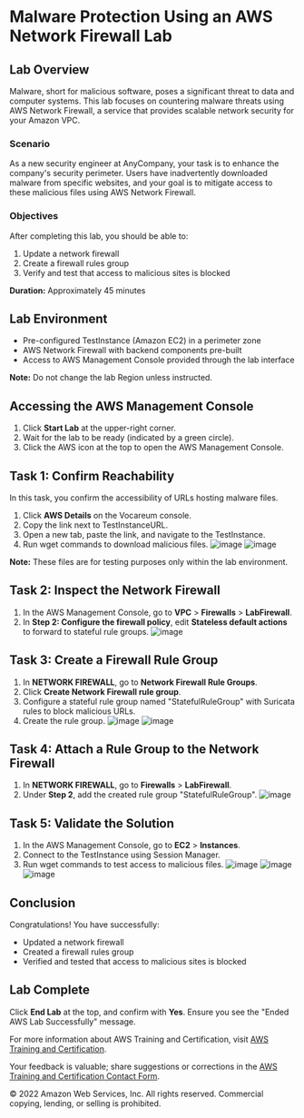 # Malware Protection Using an AWS Network Firewall Lab

## Lab Overview

Malware, short for malicious software, poses a significant threat to data and computer systems. This lab focuses on countering malware threats using AWS Network Firewall, a service that provides scalable network security for your Amazon VPC.

### Scenario

As a new security engineer at AnyCompany, your task is to enhance the company's security perimeter. Users have inadvertently downloaded malware from specific websites, and your goal is to mitigate access to these malicious files using AWS Network Firewall.

### Objectives

After completing this lab, you should be able to:

1. Update a network firewall
2. Create a firewall rules group
3. Verify and test that access to malicious sites is blocked

**Duration:** Approximately 45 minutes

## Lab Environment

- Pre-configured TestInstance (Amazon EC2) in a perimeter zone
- AWS Network Firewall with backend components pre-built
- Access to AWS Management Console provided through the lab interface

**Note:** Do not change the lab Region unless instructed.

## Accessing the AWS Management Console

1. Click **Start Lab** at the upper-right corner.
2. Wait for the lab to be ready (indicated by a green circle).
3. Click the AWS icon at the top to open the AWS Management Console.

## Task 1: Confirm Reachability

In this task, you confirm the accessibility of URLs hosting malware files.

1. Click **AWS Details** on the Vocareum console.
2. Copy the link next to TestInstanceURL.
3. Open a new tab, paste the link, and navigate to the TestInstance.
4. Run wget commands to download malicious files.
![image](https://github.com/gauravhalnawar1011/AWS/assets/140076717/9430bbdc-5a46-47fb-a086-56b967b27538)
![image](https://github.com/gauravhalnawar1011/AWS/assets/140076717/7c9cc242-82b2-4691-b9f2-1b4a29a43757)

**Note:** These files are for testing purposes only within the lab environment.

## Task 2: Inspect the Network Firewall

1. In the AWS Management Console, go to **VPC** > **Firewalls** > **LabFirewall**.
2. In **Step 2: Configure the firewall policy**, edit **Stateless default actions** to forward to stateful rule groups.
![image](https://github.com/gauravhalnawar1011/AWS/assets/140076717/dd816ba4-13b9-4617-b18c-489ecbc8a90f)

## Task 3: Create a Firewall Rule Group

1. In **NETWORK FIREWALL**, go to **Network Firewall Rule Groups**.
2. Click **Create Network Firewall rule group**.
3. Configure a stateful rule group named "StatefulRuleGroup" with Suricata rules to block malicious URLs.
4. Create the rule group.
![image](https://github.com/gauravhalnawar1011/AWS/assets/140076717/1338fa9c-90f5-43b4-99a8-7a212c90941c)
![image](https://github.com/gauravhalnawar1011/AWS/assets/140076717/05e82958-d373-4905-b432-d3973608eb6c)

## Task 4: Attach a Rule Group to the Network Firewall

1. In **NETWORK FIREWALL**, go to **Firewalls** > **LabFirewall**.
2. Under **Step 2**, add the created rule group "StatefulRuleGroup".
![image](https://github.com/gauravhalnawar1011/AWS/assets/140076717/daf1b9a6-5e32-4945-bf91-e8f2e16678b9)

## Task 5: Validate the Solution

1. In the AWS Management Console, go to **EC2** > **Instances**.
2. Connect to the TestInstance using Session Manager.
3. Run wget commands to test access to malicious files.
![image](https://github.com/gauravhalnawar1011/AWS/assets/140076717/d62ec9db-4efb-4dfc-a496-7535fe6ea938)
![image](https://github.com/gauravhalnawar1011/AWS/assets/140076717/b485fa87-d5de-4d41-b11a-46ceb314ceb7)
![image](https://github.com/gauravhalnawar1011/AWS/assets/140076717/ffc3f9e4-0a5e-4fc5-8bc9-dd7302151d14)

## Conclusion

Congratulations! You have successfully:

- Updated a network firewall
- Created a firewall rules group
- Verified and tested that access to malicious sites is blocked

## Lab Complete

Click **End Lab** at the top, and confirm with **Yes**. Ensure you see the "Ended AWS Lab Successfully" message.

For more information about AWS Training and Certification, visit [AWS Training and Certification](https://www.aws.training/).

Your feedback is valuable; share suggestions or corrections in the [AWS Training and Certification Contact Form](https://www.aws.training/Support).

© 2022 Amazon Web Services, Inc. All rights reserved. Commercial copying, lending, or selling is prohibited.
